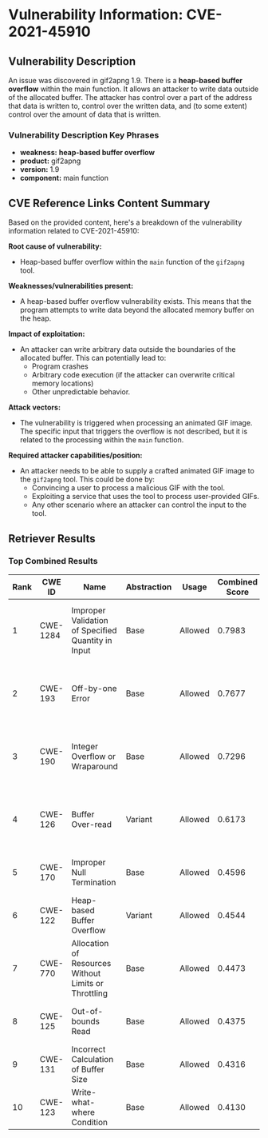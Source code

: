 # Vulnerability Information: CVE-2021-45910

## Vulnerability Description
An issue was discovered in gif2apng 1.9. There is a **heap-based buffer overflow** within the main function. It allows an attacker to write data outside of the allocated buffer. The attacker has control over a part of the address that data is written to, control over the written data, and (to some extent) control over the amount of data that is written.

### Vulnerability Description Key Phrases
- **weakness:** **heap-based buffer overflow**
- **product:** gif2apng
- **version:** 1.9
- **component:** main function

## CVE Reference Links Content Summary
Based on the provided content, here's a breakdown of the vulnerability information related to CVE-2021-45910:

**Root cause of vulnerability:**
- Heap-based buffer overflow within the `main` function of the `gif2apng` tool.

**Weaknesses/vulnerabilities present:**
- A heap-based buffer overflow vulnerability exists. This means that the program attempts to write data beyond the allocated memory buffer on the heap.

**Impact of exploitation:**
- An attacker can write arbitrary data outside the boundaries of the allocated buffer. This can potentially lead to:
    - Program crashes
    - Arbitrary code execution (if the attacker can overwrite critical memory locations)
    - Other unpredictable behavior.

**Attack vectors:**
- The vulnerability is triggered when processing an animated GIF image. The specific input that triggers the overflow is not described, but it is related to the processing within the `main` function.

**Required attacker capabilities/position:**
- An attacker needs to be able to supply a crafted animated GIF image to the `gif2apng` tool. This could be done by:
    - Convincing a user to process a malicious GIF with the tool.
    - Exploiting a service that uses the tool to process user-provided GIFs.
    - Any other scenario where an attacker can control the input to the tool.

## Retriever Results

### Top Combined Results

| Rank | CWE ID | Name | Abstraction | Usage | Combined Score | Retrievers | Individual Scores |
|------|--------|------|-------------|-------|---------------|------------|-------------------|
| 1 | CWE-1284 | Improper Validation of Specified Quantity in Input | Base | Allowed | 0.7983 | dense, sparse, graph | dense: 0.488, sparse: 0.344, graph: 1.000 |
| 2 | CWE-193 | Off-by-one Error | Base | Allowed | 0.7677 | dense, sparse, graph | dense: 0.492, sparse: 0.344, graph: 0.909 |
| 3 | CWE-190 | Integer Overflow or Wraparound | Base | Allowed | 0.7296 | dense, sparse, graph | dense: 0.534, sparse: 0.345, graph: 0.741 |
| 4 | CWE-126 | Buffer Over-read | Variant | Allowed | 0.6173 | dense, sparse, graph | dense: 0.539, sparse: 0.348, graph: 0.559 |
| 5 | CWE-170 | Improper Null Termination | Base | Allowed | 0.4596 | sparse, graph | sparse: 0.310, graph: 0.789 |
| 6 | CWE-122 | Heap-based Buffer Overflow | Variant | Allowed | 0.4544 | dense, sparse | dense: 0.572, sparse: 0.360 |
| 7 | CWE-770 | Allocation of Resources Without Limits or Throttling | Base | Allowed | 0.4473 | sparse, graph | sparse: 0.311, graph: 0.754 |
| 8 | CWE-125 | Out-of-bounds Read | Base | Allowed | 0.4375 | dense, sparse | dense: 0.515, sparse: 0.314 |
| 9 | CWE-131 | Incorrect Calculation of Buffer Size | Base | Allowed | 0.4316 | dense, sparse | dense: 0.504, sparse: 0.314 |
| 10 | CWE-123 | Write-what-where Condition | Base | Allowed | 0.4130 | dense, sparse | dense: 0.493, sparse: 0.291 |

